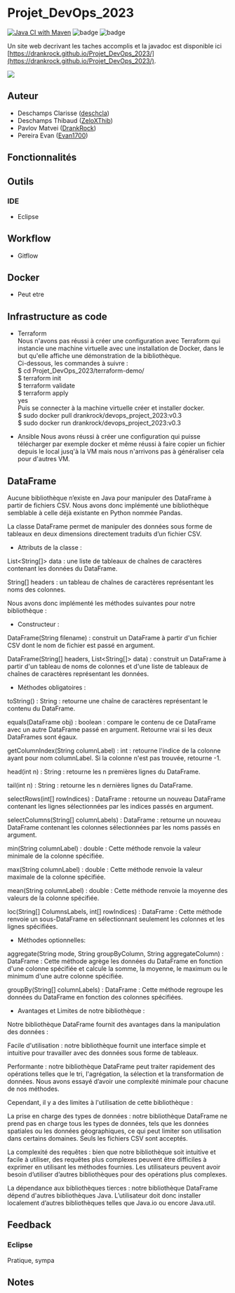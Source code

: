 # Projet_DevOps_2023

[![Java CI with Maven](https://github.com/DrankRock/Projet_DevOps_2023/actions/workflows/maven.yml/badge.svg)](https://github.com/DrankRock/Projet_DevOps_2023/actions/workflows/maven.yml)
![badge](https://img.shields.io/endpoint?url=https://gist.githubusercontent.com/DrankRock/f1612eac8207539733a64b7a531f31f5/raw/devops_coverage.json)
![badge](https://img.shields.io/endpoint?url=https://gist.githubusercontent.com/DrankRock/27b1a09f92f620914ebb1a1b5dbf8a36/raw/devops_docker_extension.json)

Un site web decrivant les taches accomplis et la javadoc est disponible ici [https://drankrock.github.io/Projet_DevOps_2023/](https://drankrock.github.io/Projet_DevOps_2023/).

![](https://byob.yarr.is/DrankRock/Projet_DevOps_2023/time)



## Auteur
* Deschamps Clarisse ([deschcla](https://github.com/deschcla))
* Deschamps Thibaud ([ZeloXThib](https://github.com/ZeloXThib))
* Pavlov Matvei ([DrankRock](https://github.com/DrankRock))
* Pereira Evan ([Evan1700](https://github.com/Evan1700))

## Fonctionnalités

## Outils
### IDE
* Eclipse

## Workflow
* Gitflow

## Docker
* Peut etre

## Infrastructure as code
* Terraform \
  Nous n'avons pas réussi à créer une configuration avec Terraform qui instancie une machine virtuelle avec une installation de Docker, dans le but qu'elle affiche une démonstration de la bibliothèque. \
  Ci-dessous, les commandes à suivre : \
$ cd Projet_DevOps_2023/terraform-demo/ \
$ terraform init \
$ terraform validate \
$ terraform apply \
			          yes \
Puis se connecter à la machine virtuelle créer et installer docker. \
$ sudo docker pull drankrock/devops_project_2023:v0.3 \
$ sudo docker run drankrock/devops_project_2023:v0.3 
  
* Ansible 
Nous avons réussi à créer une configuration qui puisse télécharger par exemple docker et même réussi à faire copier un fichier depuis le local jusq'à la VM mais nous n'arrivons pas à généraliser cela pour d'autres VM.

## DataFrame
Aucune bibliothèque n’existe en Java pour manipuler des DataFrame à partir de fichiers CSV.
Nous avons donc implémenté une bibliothèque semblable à celle déjà existante en Python nommée Pandas.

La classe DataFrame permet de manipuler des données sous forme de tableaux en deux dimensions directement traduits d’un fichier CSV.

* Attributs de la classe :

List<String[]> data : une liste de tableaux de chaînes de caractères contenant les données du DataFrame.

String[] headers : un tableau de chaînes de caractères représentant les noms des colonnes.

Nous avons donc implémenté les méthodes suivantes pour notre bibliothèque :

* Constructeur :

DataFrame(String filename) : construit un DataFrame à partir d'un fichier CSV dont le nom de fichier est passé en argument.

DataFrame(String[] headers, List<String[]> data) : construit un DataFrame à partir d'un tableau de noms de colonnes et d'une liste de tableaux de chaînes de caractères représentant les données.

* Méthodes obligatoires : 

toString() : String : retourne une chaîne de caractères représentant le contenu du DataFrame.

equals(DataFrame obj) : boolean : compare le contenu de ce DataFrame avec un autre DataFrame passé en argument. Retourne vrai si les deux DataFrames sont égaux.

getColumnIndex(String columnLabel) : int : retourne l'indice de la colonne ayant pour nom columnLabel. Si la colonne n'est pas trouvée, retourne -1.

head(int n) : String : retourne les n premières lignes du DataFrame.

tail(int n) : String : retourne les n dernières lignes du DataFrame.

selectRows(int[] rowIndices) : DataFrame : retourne un nouveau DataFrame contenant les lignes sélectionnées par les indices passés en argument.

selectColumns(String[] columnLabels) : DataFrame : retourne un nouveau DataFrame contenant les colonnes sélectionnées par les noms passés en argument.

min(String columnLabel) : double : Cette méthode renvoie la valeur minimale de la colonne spécifiée.

max(String columnLabel) : double : Cette méthode renvoie la valeur maximale de la colonne spécifiée.

mean(String columnLabel) : double  : Cette méthode renvoie la moyenne des valeurs de la colonne spécifiée.

loc(String[] ColumnsLabels, int[] rowIndices) : DataFrame : Cette méthode renvoie un sous-DataFrame en sélectionnant seulement les colonnes et les lignes spécifiées.

* Méthodes optionnelles: 

aggregate(String mode, String groupByColumn, String aggregateColumn) : DataFrame : Cette méthode agrège les données du DataFrame en fonction d'une colonne spécifiée et calcule la somme, la moyenne, le maximum ou le minimum d'une autre colonne spécifiée.

groupBy(String[] columnLabels) : DataFrame : Cette méthode regroupe les données du DataFrame en fonction des colonnes spécifiées.


* Avantages et Limites de notre bibliothèque :

Notre bibliothèque DataFrame fournit des avantages dans la manipulation des données :

Facile d'utilisation : notre bibliothèque fournit une interface simple et intuitive pour travailler avec des données sous forme de tableaux.

Performante : notre bibliothèque DataFrame peut traiter rapidement des opérations telles que le tri, l'agrégation, la sélection et la transformation de données. Nous avons essayé d’avoir une complexité minimale pour chacune de nos méthodes.

Cependant, il y a des limites à l'utilisation de cette bibliothèque :

La prise en charge des types de données : notre bibliothèque DataFrame ne prend pas en charge tous les types de données, tels que les données spatiales ou les données géographiques, ce qui peut limiter son utilisation dans certains domaines. Seuls les fichiers CSV sont acceptés.

La complexité des requêtes : bien que notre bibliothèque soit intuitive et facile à utiliser, des requêtes plus complexes peuvent être difficiles à exprimer en utilisant les méthodes fournies. Les utilisateurs peuvent avoir besoin d’utiliser d’autres bibliothèques pour des opérations plus complexes.

La dépendance aux bibliothèques tierces : notre bibliothèque DataFrame dépend d'autres bibliothèques Java. L’utilisateur doit donc installer localement d’autres bibliothèques telles que Java.io ou encore Java.util.



## Feedback
### Eclipse
Pratique, sympa

## Notes

